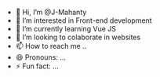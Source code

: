 - 👋 Hi, I’m @J-Mahanty
- 👀 I’m interested in Front-end development
- 🌱 I’m currently learning Vue JS
- 💞️ I’m looking to colaborate in websites
- 📫 How to reach me ..
- 😄 Pronouns: ...
- ⚡ Fun fact: ...

<!---
J-Mahanty/J-Mahanty is a ✨ special ✨ repository because its `README.md` (this file) appears on your GitHub profile.
You can click the Preview link to take a look at your changes.
--->
